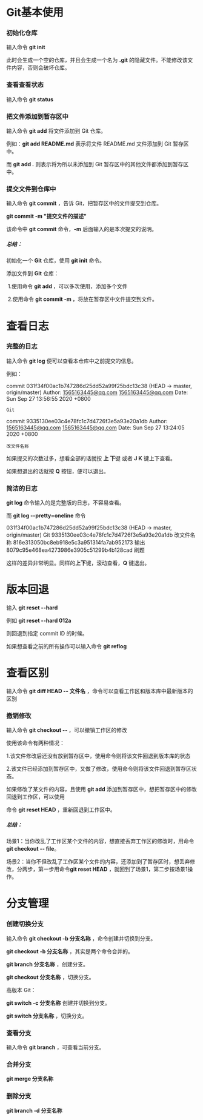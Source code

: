 # Git基本使用

### 初始化仓库

输入命令 **git init**

此时会生成一个空的仓库，并且会生成一个名为  **.git** 的隐藏文件。不能修改该文件内容，否则会破坏仓库。

### 查看查看状态

输入命令 **git status**

### 把文件添加到暂存区中

输入命令 **git add** 将文件添加到 Git 仓库。

例如：**git add README.md** 表示将文件 README.md 文件添加到 Git 暂存区中。

而 **git add .** 则表示将为所以未添加到 Git 暂存区中的其他文件都添加到暂存区中。

### 提交文件到仓库中

输入命令 **git commit** ，告诉 Git，把暂存区中的文件提交到仓库。

**git commit -m "提交文件的描述"**

该命令中 **git commit** 命令，**-m** 后面输入的是本次提交的说明。

##### 总结：

初始化一个 **Git** 仓库，使用 **git init** 命令。

添加文件到 **Git** 仓库：

​	1.使用命令 **git add <file>**，可以多次使用，添加多个文件

​	2.使用命令 **git commit -m <message>**，将放在暂存区中文件提交到文件。

# 查看日志

### 完整的日志

输入命令 **git log** 便可以查看本仓库中之前提交的信息。

例如：

commit 031f34f00ac1b747286d25dd52a99f25bdc13c38 (HEAD -> master, origin/master)
Author: 1565163445@qq.com <1565163445@qq.com>
Date:   Sun Sep 27 13:56:55 2020 +0800

    Git

commit 9335130ee03c4e78fc1c7d4726f3e5a93e20a1db
Author: 1565163445@qq.com <1565163445@qq.com>
Date:   Sun Sep 27 13:24:05 2020 +0800

    改文件名称

如果提交的次数过多，想看全部的话就按 **上 下**键 或者 **J  K** 键上下查看。

如果想退出的话就按  **Q** 按钮，便可以退出。

### 简洁的日志

**git log** 命令输入的是完整版的日志，不容易查看。

而  **git log --pretty=oneline** 命令 

031f34f00ac1b747286d25dd52a99f25bdc13c38 (HEAD -> master, origin/master) Git
9335130ee03c4e78fc1c7d4726f3e5a93e20a1db 改文件名称
816e313050bc8eb918e5c3a951314fa7ab952173 输出
8079c95e468ea4273986e3905c51299b4b128cad 刷题

这样的差异非常明显。同样的**上下**键，滚动查看，**Q** 键退出。

# 版本回退

输入 **git reset --hard** 

例如 **git reset --hard 012a**

则回退到指定 commit ID 的时候。

如果想查看之前的所有操作可以输入命令 **git reflog**

# 查看区别

输入命令  **git diff HEAD -- 文件名** ，命令可以查看工作区和版本库中最新版本的区别

### 撤销修改

输入命令  **git checkout -- <file>** ，可以撤销工作区的修改

使用该命令有两种情况：

​	1.该文件修改后还没有放到暂存区中，使用命令则将该文件回退到版本库的状态

​	2.该文件已经添加到暂存区中，又做了修改，使用命令则将该文件回退到暂存区状态。



如果修改了某文件的内容，且使用 **git add** 添加到暂存区中，想把暂存区中的修改回退到工作区，可以使用

命令 **git reset HEAD <file>** ，重新回退到工作区中。

##### 总结：

​	场景1：当你改乱了工作区某个文件的内容，想直接丢弃工作区的修改时，用命令**git checkout -- file**。

​	场景2：当你不但改乱了工作区某个文件的内容，还添加到了暂存区时，想丢弃修改，分两步，第一步用命令**git reset HEAD** ，就回到了场景1，第二步按场景1操作。

# 分支管理

### 创建切换分支

输入命令 **git checkout -b 分支名称** ，命令创建并切换到分支。

**git checkout -b 分支名称** ，其实是两个命令合并的。

**git branch 分支名称** ，创建分支。

**git checkout 分支名称** ，切换分支。 

高版本 Git：

**git switch -c 分支名称** 创建并切换到分支。

**git switch 分支名称**  ，切换分支。

### 查看分支

输入命令 **git branch** ，可查看当前分支。

### 合并分支

**git merge 分支名称**

### 删除分支

**git branch -d 分支名称**

